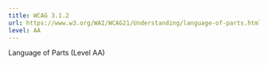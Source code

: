 ```yaml
---
title: WCAG 3.1.2
url: https://www.w3.org/WAI/WCAG21/Understanding/language-of-parts.html
level: AA
---
```

Language of Parts (Level AA)
